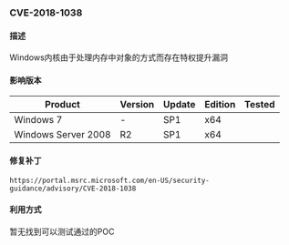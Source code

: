 ### CVE-2018-1038

#### 描述

Windows内核由于处理内存中对象的方式而存在特权提升漏洞

#### 影响版本

| Product             | Version | Update | Edition | Tested |
| ------------------- | ------- | ------ | ------- | ------ |
| Windows 7           | -       | SP1    | x64     |        |
| Windows Server 2008 | R2      | SP1    | x64     |        |

#### 修复补丁

```
https://portal.msrc.microsoft.com/en-US/security-guidance/advisory/CVE-2018-1038
```

#### 利用方式

暂无找到可以测试通过的POC

### 